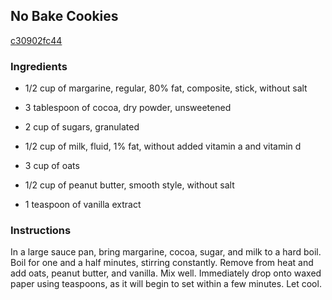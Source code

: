 ## No Bake Cookies

[c30902fc44](http://tastykitchen.com/recipes/desserts/no-bake-cookies/)

### Ingredients

 - 1/2 cup of margarine, regular, 80% fat, composite, stick, without salt

 - 3 tablespoon of cocoa, dry powder, unsweetened

 - 2 cup of sugars, granulated

 - 1/2 cup of milk, fluid, 1% fat, without added vitamin a and vitamin d

 - 3 cup of oats

 - 1/2 cup of peanut butter, smooth style, without salt

 - 1 teaspoon of vanilla extract

### Instructions

In a large sauce pan, bring margarine, cocoa, sugar, and milk to a hard boil. Boil for one and a half minutes, stirring constantly. Remove from heat and add oats, peanut butter, and vanilla. Mix well. Immediately drop onto waxed paper using teaspoons, as it will begin to set within a few minutes. Let cool.